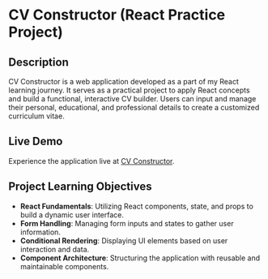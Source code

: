 # CV Constructor (React Practice Project)

## Description

CV Constructor is a web application developed as a part of my React learning journey. It serves as a practical project to apply React concepts and build a functional, interactive CV builder. Users can input and manage their personal, educational, and professional details to create a customized curriculum vitae.

## Live Demo

Experience the application live at [CV Constructor](https://cvconstructor.netlify.app/).

## Project Learning Objectives

- **React Fundamentals**: Utilizing React components, state, and props to build a dynamic user interface.
- **Form Handling**: Managing form inputs and states to gather user information.
- **Conditional Rendering**: Displaying UI elements based on user interaction and data.
- **Component Architecture**: Structuring the application with reusable and maintainable components.
